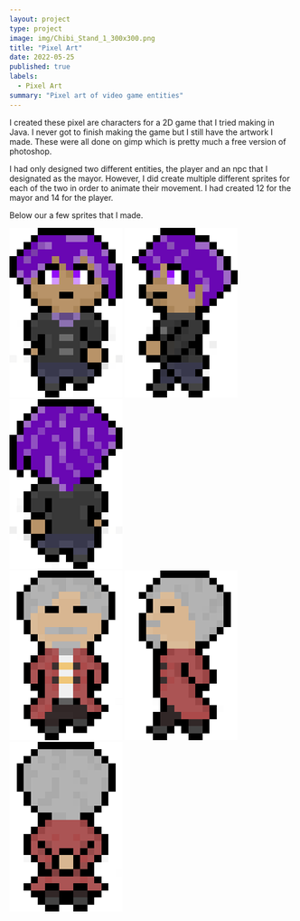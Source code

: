```yaml
---
layout: project
type: project
image: img/Chibi_Stand_1_300x300.png
title: "Pixel Art"
date: 2022-05-25
published: true
labels:
  - Pixel Art
summary: "Pixel art of video game entities"
---
```


I created these pixel are characters for a 2D game that I tried making in Java. I never got to finish making the game but I still have the artwork I made. These were all done on gimp which is pretty much a free version of photoshop.

I had only designed two different entities, the player and an npc that I designated as the mayor. However, I did create multiple different sprites for each of the two in order to animate their movement. I had created 12 for the mayor and 14 for the player.

Below our a few sprites that I made.

<div class="text-center p-4">
  <img width="200px" src="../img/Entity/Chibi_Down_1_200.png" class="img-thumbnail" >
  <img width="200px" src="../img/Entity/Chibi_Left_1_200.png" class="img-thumbnail" >
  <img width="200px" src="../img/Entity/Chibi_Up_1_200.png" class="img-thumbnail" >
</div>

<div class="text-center p-4">
  <img width="200px" src="../img/Entity/Mayor_Down_1_200.png" class="img-thumbnail" >
  <img width="200px" src="../img/Entity/Mayor_left_1_200.png" class="img-thumbnail" >
  <img width="200px" src="../img/Entity/Mayor_Back_Stand_1_200.png" class="img-thumbnail" >
</div>



